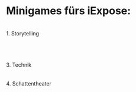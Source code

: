 # Minigames fürs iExpose: 
<br>
1. Storytelling <br>
<br>
<br
2. Lernen <br>
<br>
<br>
3. Technik <br>
<br>
<br>
4. Schattentheater <br>
<br>
<br>
